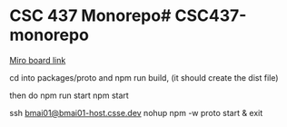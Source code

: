 # CSC 437 Monorepo# CSC437-monorepo

[Miro board link](https://miro.com/app/board/uXjVIDh1RNE=/)

cd into packages/proto and npm run build, (it should create the dist file) 

then do npm run start npm start

ssh bmai01@bmai01-host.csse.dev
nohup npm -w proto start &
exit
